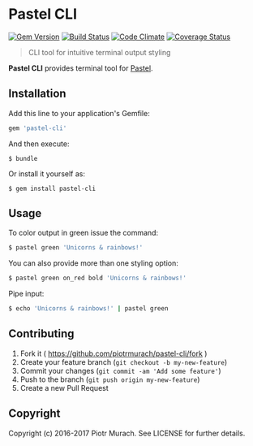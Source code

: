 # Pastel CLI
[![Gem Version](https://badge.fury.io/rb/pastel-cli.svg)][gem]
[![Build Status](https://secure.travis-ci.org/piotrmurach/pastel-cli.svg?branch=master)][travis]
[![Code Climate](https://codeclimate.com/github/piotrmurach/pastel-cli/badges/gpa.svg)][codeclimate]
[![Coverage Status](https://coveralls.io/repos/github/piotrmurach/pastel-cli/badge.svg)][coverage]

[gem]: http://badge.fury.io/rb/pastel-cli
[travis]: http://travis-ci.org/piotrmurach/pastel-cli
[codeclimate]: https://codeclimate.com/github/piotrmurach/pastel-cli
[coverage]: https://coveralls.io/github/piotrmurach/pastel-cli

> CLI tool for intuitive terminal output styling

**Pastel CLI** provides terminal tool for [Pastel](https://github.com/piotrmurach/pastel).

## Installation

Add this line to your application's Gemfile:

```ruby
gem 'pastel-cli'
```

And then execute:

    $ bundle

Or install it yourself as:

    $ gem install pastel-cli

## Usage

To color output in green issue the command:

```bash
$ pastel green 'Unicorns & rainbows!'
```

You can also provide more than one styling option:

```bash
$ pastel green on_red bold 'Unicorns & rainbows!'
```

Pipe input:

```bash
$ echo 'Unicorns & rainbows!' | pastel green
```

## Contributing

1. Fork it ( https://github.com/piotrmurach/pastel-cli/fork )
2. Create your feature branch (`git checkout -b my-new-feature`)
3. Commit your changes (`git commit -am 'Add some feature'`)
4. Push to the branch (`git push origin my-new-feature`)
5. Create a new Pull Request

## Copyright

Copyright (c) 2016-2017 Piotr Murach. See LICENSE for further details.
